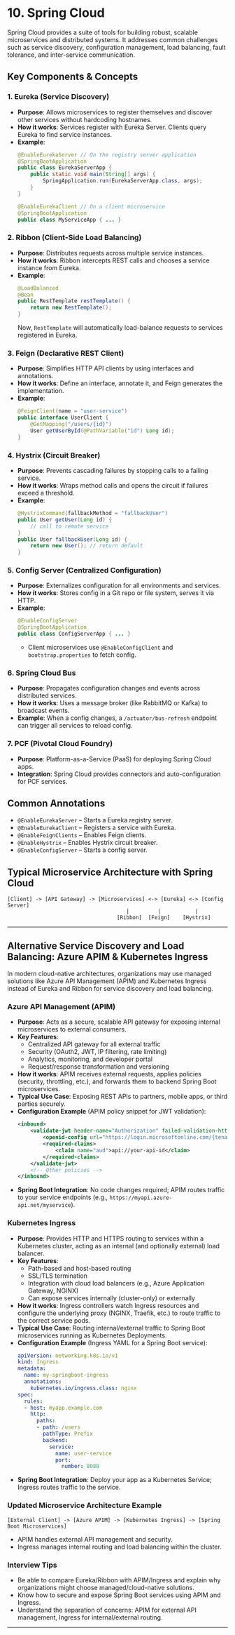 # 10. Spring Cloud

Spring Cloud provides a suite of tools for building robust, scalable microservices and distributed systems. It addresses common challenges such as service discovery, configuration management, load balancing, fault tolerance, and inter-service communication.

## Key Components & Concepts

### 1. Eureka (Service Discovery)
- **Purpose**: Allows microservices to register themselves and discover other services without hardcoding hostnames.
- **How it works**: Services register with Eureka Server. Clients query Eureka to find service instances.
- **Example**:
    ```java
    @EnableEurekaServer // On the registry server application
    @SpringBootApplication
    public class EurekaServerApp {
        public static void main(String[] args) {
            SpringApplication.run(EurekaServerApp.class, args);
        }
    }
    ```
    ```java
    @EnableEurekaClient // On a client microservice
    @SpringBootApplication
    public class MyServiceApp { ... }
    ```

### 2. Ribbon (Client-Side Load Balancing)
- **Purpose**: Distributes requests across multiple service instances.
- **How it works**: Ribbon intercepts REST calls and chooses a service instance from Eureka.
- **Example**:
    ```java
    @LoadBalanced
    @Bean
    public RestTemplate restTemplate() {
        return new RestTemplate();
    }
    ```
    Now, `RestTemplate` will automatically load-balance requests to services registered in Eureka.

### 3. Feign (Declarative REST Client)
- **Purpose**: Simplifies HTTP API clients by using interfaces and annotations.
- **How it works**: Define an interface, annotate it, and Feign generates the implementation.
- **Example**:
    ```java
    @FeignClient(name = "user-service")
    public interface UserClient {
        @GetMapping("/users/{id}")
        User getUserById(@PathVariable("id") Long id);
    }
    ```

### 4. Hystrix (Circuit Breaker)
- **Purpose**: Prevents cascading failures by stopping calls to a failing service.
- **How it works**: Wraps method calls and opens the circuit if failures exceed a threshold.
- **Example**:
    ```java
    @HystrixCommand(fallbackMethod = "fallbackUser")
    public User getUser(Long id) {
        // call to remote service
    }
    public User fallbackUser(Long id) {
        return new User(); // return default
    }
    ```

### 5. Config Server (Centralized Configuration)
- **Purpose**: Externalizes configuration for all environments and services.
- **How it works**: Stores config in a Git repo or file system, serves it via HTTP.
- **Example**:
    ```java
    @EnableConfigServer
    @SpringBootApplication
    public class ConfigServerApp { ... }
    ```
    - Client microservices use `@EnableConfigClient` and `bootstrap.properties` to fetch config.

### 6. Spring Cloud Bus
- **Purpose**: Propagates configuration changes and events across distributed services.
- **How it works**: Uses a message broker (like RabbitMQ or Kafka) to broadcast events.
- **Example**: When a config changes, a `/actuator/bus-refresh` endpoint can trigger all services to reload config.

### 7. PCF (Pivotal Cloud Foundry)
- **Purpose**: Platform-as-a-Service (PaaS) for deploying Spring Cloud apps.
- **Integration**: Spring Cloud provides connectors and auto-configuration for PCF services.

## Common Annotations
- `@EnableEurekaServer` – Starts a Eureka registry server.
- `@EnableEurekaClient` – Registers a service with Eureka.
- `@EnableFeignClients` – Enables Feign clients.
- `@EnableHystrix` – Enables Hystrix circuit breaker.
- `@EnableConfigServer` – Starts a config server.

## Typical Microservice Architecture with Spring Cloud
```
[Client] -> [API Gateway] -> [Microservices] <-> [Eureka] <-> [Config Server]
                                      |         |           |
                                   [Ribbon]  [Feign]    [Hystrix]
```

---

## Alternative Service Discovery and Load Balancing: Azure APIM & Kubernetes Ingress

In modern cloud-native architectures, organizations may use managed solutions like Azure API Management (APIM) and Kubernetes Ingress instead of Eureka and Ribbon for service discovery and load balancing.

### Azure API Management (APIM)
- **Purpose**: Acts as a secure, scalable API gateway for exposing internal microservices to external consumers.
- **Key Features**:
  - Centralized API gateway for all external traffic
  - Security (OAuth2, JWT, IP filtering, rate limiting)
  - Analytics, monitoring, and developer portal
  - Request/response transformation and versioning
- **How it works**: APIM receives external requests, applies policies (security, throttling, etc.), and forwards them to backend Spring Boot microservices.
- **Typical Use Case**: Exposing REST APIs to partners, mobile apps, or third parties securely.
- **Configuration Example** (APIM policy snippet for JWT validation):
    ```xml
    <inbound>
        <validate-jwt header-name="Authorization" failed-validation-httpcode="401" failed-validation-error-message="Unauthorized">
            <openid-config url="https://login.microsoftonline.com/{tenant}/.well-known/openid-configuration" />
            <required-claims>
                <claim name="aud">api://your-api-id</claim>
            </required-claims>
        </validate-jwt>
        <!-- Other policies -->
    </inbound>
    ```
- **Spring Boot Integration**: No code changes required; APIM routes traffic to your service endpoints (e.g., `https://myapi.azure-api.net/myservice`).

### Kubernetes Ingress
- **Purpose**: Provides HTTP and HTTPS routing to services within a Kubernetes cluster, acting as an internal (and optionally external) load balancer.
- **Key Features**:
  - Path-based and host-based routing
  - SSL/TLS termination
  - Integration with cloud load balancers (e.g., Azure Application Gateway, NGINX)
  - Can expose services internally (cluster-only) or externally
- **How it works**: Ingress controllers watch Ingress resources and configure the underlying proxy (NGINX, Traefik, etc.) to route traffic to the correct service pods.
- **Typical Use Case**: Routing internal/external traffic to Spring Boot microservices running as Kubernetes Deployments.
- **Configuration Example** (Ingress YAML for a Spring Boot service):
    ```yaml
    apiVersion: networking.k8s.io/v1
    kind: Ingress
    metadata:
      name: my-springboot-ingress
      annotations:
        kubernetes.io/ingress.class: nginx
    spec:
      rules:
      - host: myapp.example.com
        http:
          paths:
          - path: /users
            pathType: Prefix
            backend:
              service:
                name: user-service
                port:
                  number: 8080
    ```
- **Spring Boot Integration**: Deploy your app as a Kubernetes Service; Ingress routes traffic to the service.

### Updated Microservice Architecture Example
```
[External Client] -> [Azure APIM] -> [Kubernetes Ingress] -> [Spring Boot Microservices]
```
- APIM handles external API management and security.
- Ingress manages internal routing and load balancing within the cluster.

### Interview Tips
- Be able to compare Eureka/Ribbon with APIM/Ingress and explain why organizations might choose managed/cloud-native solutions.
- Know how to secure and expose Spring Boot services using APIM and Ingress.
- Understand the separation of concerns: APIM for external API management, Ingress for internal/external routing.

---
